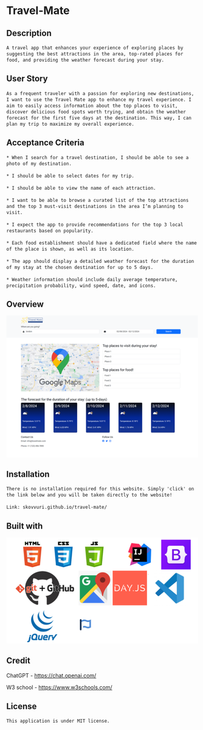 # Travel-Mate

## Description

    A travel app that enhances your experience of exploring places by suggesting the best attractions in the area, top-rated places for food, and providing the weather forecast during your stay.

## User Story

    As a frequent traveler with a passion for exploring new destinations, I want to use the Travel Mate app to enhance my travel experience. I aim to easily access information about the top places to visit, discover delicious food spots worth trying, and obtain the weather forecast for the first five days at the destination. This way, I can plan my trip to maximize my overall experience.

## Acceptance Criteria

    * When I search for a travel destination, I should be able to see a photo of my destination.

    * I should be able to select dates for my trip.

    * I should be able to view the name of each attraction.

    * I want to be able to browse a curated list of the top attractions and the top 3 must-visit destinations in the area I’m planning to visit.

    * I expect the app to provide recommendations for the top 3 local restaurants based on popularity.

    * Each food establishment should have a dedicated field where the name of the place is shown, as well as its location.

    * The app should display a detailed weather forecast for the duration of my stay at the chosen destination for up to 5 days.

    * Weather information should include daily average temperature, precipitation probability, wind speed, date, and icons.

## Overview
![Alt text](<assets/images/website.png>)

## Installation

    There is no installation required for this website. Simply 'click' on the link below and you will be taken directly to the website!

    Link: skovvuri.github.io/travel-mate/


## Built with


![Alt text](<assets/images/logos-tec.png>)

## Credit

ChatGPT - https://chat.openai.com/

W3 school - https://www.w3schools.com/

## License

    This application is under MIT license.